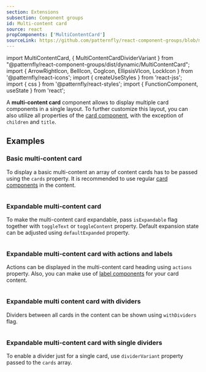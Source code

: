 ```yaml
---
section: Extensions
subsection: Component groups
id: Multi-content card
source: react
propComponents: ['MultiContentCard']
sourceLink: https://github.com/patternfly/react-component-groups/blob/main/packages/module/patternfly-docs/content/extensions/component-groups/examples/MultiContentCard/MultiContentCard.md
---
```


import MultiContentCard, { MultiContentCardDividerVariant } from "@patternfly/react-component-groups/dist/dynamic/MultiContentCard";
import { ArrowRightIcon, BellIcon, CogIcon, EllipsisVIcon, LockIcon } from '@patternfly/react-icons';
import { createUseStyles } from 'react-jss';
import { css } from '@patternfly/react-styles';
import { FunctionComponent, useState } from 'react';

A **multi-content card** component allows to display multiple card components in a single layout. To further customize this layout, you can also utilize all properties of the [card component](/components/card), with the exception of `children` and `title`.

## Examples

### Basic multi-content card

To display a basic multi-content an array of content cards has to be passed using the `cards` property. It is recommended to use regular [card components](/components/card) in the content.

```js file="./MultiContentCardExample.tsx"

```

### Expandable multi-content card

To make the multi-content card expandable, pass `isExpandable` flag together with `toggleText` or `toggleContent` property. Default expansion state can be adjusted using `defaultExpanded` property.

```js file="./MultiContentCardExpandableExample.tsx"

```

### Expandable multi-content card with actions and labels

Actions can be displayed in the multi-content card heading using `actions` property. Also, you can make use of [label components](/components/label) for your card content.

```js file="./MultiContentCardExpandableActionsExample.tsx"

```

### Expandable multi content card with dividers

Dividers between all cards in the content can be shown using `withDividers` flag.

```js file="./MultiContentCardExpandableDividerExample.tsx"

```

### Expandable multi-content card with single dividers

To enable a divider just for a single card, use `dividerVariant` property passed to the `cards` array.

```js file="./MultiContentCardExpandableSingleDividerExample.tsx"

```
